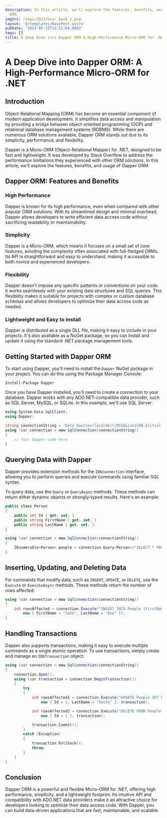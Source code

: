 ```yaml
---
description: In this article, we'll explore the features, benefits, and usage of Dapper
  ORM.
imgSrc: /imgs/2023/bear_book_1.png
layout: '@/templates/BasePost.astro'
pubDate: '2024-05-15T13:51:04.000Z'
tags: []
title: A Deep Dive into Dapper ORM A High-Performance Micro-ORM for .NET
---
```


# A Deep Dive into Dapper ORM: A High-Performance Micro-ORM for .NET

## Introduction

Object-Relational Mapping (ORM) has become an essential component of modern application development. It simplifies data access and manipulation by providing a bridge between object-oriented programming (OOP) and relational database management systems (RDBMS). While there are numerous ORM solutions available, Dapper ORM stands out due to its simplicity, performance, and flexibility.

Dapper is a Micro-ORM (Object-Relational Mapper) for .NET, designed to be fast and lightweight. It was developed by Stack Overflow to address the performance limitations they experienced with other ORM solutions. In this article, we'll explore the features, benefits, and usage of Dapper ORM.

## Dapper ORM: Features and Benefits

### High Performance

Dapper is known for its high performance, even when compared with other popular ORM solutions. With its streamlined design and minimal overhead, Dapper allows developers to write efficient data access code without sacrificing readability or maintainability.

### Simplicity

Dapper is a Micro-ORM, which means it focuses on a small set of core features, avoiding the complexity often associated with full-fledged ORMs. Its API is straightforward and easy to understand, making it accessible to both novice and experienced developers.

### Flexibility

Dapper doesn't impose any specific patterns or conventions on your code. It works seamlessly with your existing data structures and SQL queries. This flexibility makes it suitable for projects with complex or custom database schemas and allows developers to optimize their data access code as needed.

### Lightweight and Easy to Install

Dapper is distributed as a single DLL file, making it easy to include in your projects. It's also available as a NuGet package, so you can install and update it using the standard .NET package management tools.

## Getting Started with Dapper ORM

To start using Dapper, you'll need to install the `Dapper` NuGet package in your project. You can do this using the Package Manager Console:

```
Install-Package Dapper
```

Once you have Dapper installed, you'll need to create a connection to your database. Dapper works with any ADO.NET-compatible data provider, such as SQL Server, MySQL, or SQLite. In this example, we'll use SQL Server:

```csharp
using System.Data.SqlClient;
using Dapper;

string connectionString = "Data Source=(localdb)\\MSSQLLocalDB;Initial Catalog=MyDatabase;Integrated Security=True";
using (var connection = new SqlConnection(connectionString))
{
    // Your Dapper code here
}
```

## Querying Data with Dapper

Dapper provides extension methods for the `IDbConnection` interface, allowing you to perform queries and execute commands using familiar SQL syntax. 

To query data, use the `Query` or `QueryAsync` methods. These methods can return either dynamic objects or strongly-typed results. Here's an example:

```csharp
public class Person
{
    public int Id { get; set; }
    public string FirstName { get; set; }
    public string LastName { get; set; }
}

using (var connection = new SqlConnection(connectionString))
{
    IEnumerable<Person> people = connection.Query<Person>("SELECT * FROM People");
}
```

## Inserting, Updating, and Deleting Data

For commands that modify data, such as `INSERT`, `UPDATE`, or `DELETE`, use the `Execute` or `ExecuteAsync` methods. These methods return the number of rows affected:

```csharp
using (var connection = new SqlConnection(connectionString))
{
    int rowsAffected = connection.Execute("INSERT INTO People (FirstName, LastName) VALUES (@FirstName, @LastName)",
        new { FirstName = "John", LastName = "Doe" });
}
```

## Handling Transactions

Dapper also supports transactions, making it easy to execute multiple commands as a single atomic operation. To use transactions, simply create and manage an `IDbTransaction` object:

```csharp
using (var connection = new SqlConnection(connectionString))
{
    connection.Open();
    using (var transaction = connection.BeginTransaction())
    {
        try
        {
            int rowsAffected1 = connection.Execute("UPDATE People SET LastName = @LastName WHERE Id = @Id",
                new { Id = 1, LastName = "Smith" }, transaction);

            int rowsAffected2 = connection.Execute("DELETE FROM People WHERE Id = @Id",
                new { Id = 2 }, transaction);

            transaction.Commit();
        }
        catch (Exception)
        {
            transaction.Rollback();
            throw;
        }
    }
}
```

## Conclusion

Dapper ORM is a powerful and flexible Micro-ORM for .NET, offering high performance, simplicity, and a lightweight footprint. Its intuitive API and compatibility with ADO.NET data providers make it an attractive choice for developers looking to optimize their data access code. With Dapper, you can build data-driven applications that are fast, maintainable, and scalable.